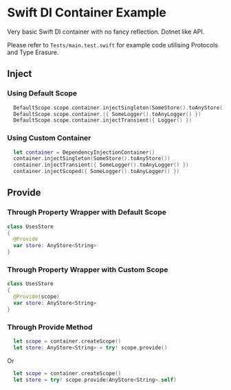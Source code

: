 # Swift DI Container Example

Very basic Swift DI container with no fancy reflection. Dotnet like API.

Please refer to `Tests/main.test.swift` for example code utilising Protocols and Type Erasure.

## Inject

### Using Default Scope

```swift
  DefaultScope.scope.container.injectSingleton(SomeStore().toAnyStore())
  DefaultScope.scope.container.({ SomeLogger().toAnyLogger() })
  DefaultScope.scope.container.injectTransient({ Logger() })
```

### Using Custom Container

```swift
  let container = DependencyInjectionContainer()
  container.injectSingleton(SomeStore().toAnyStore())
  container.injectTransient({ SomeLogger().toAnyLogger() })
  container.injectScoped({ SomeLogger().toAnyLogger() })
```

## Provide

### Through Property Wrapper with Default Scope

```swift
class UsesStore
{
  @Provide
  var store: AnyStore<String>
}
```

### Through Property Wrapper with Custom Scope

```swift
class UsesStore
{
  @Provide(scope)
  var store: AnyStore<String>
}
```

### Through Provide Method

```swift
  let scope = container.createScope()
  let store: AnyStore<String> = try! scope.provide()
```

Or

```swift
  let scope = container.createScope()
  let store = try! scope.provide(AnyStore<String>.self)
```
